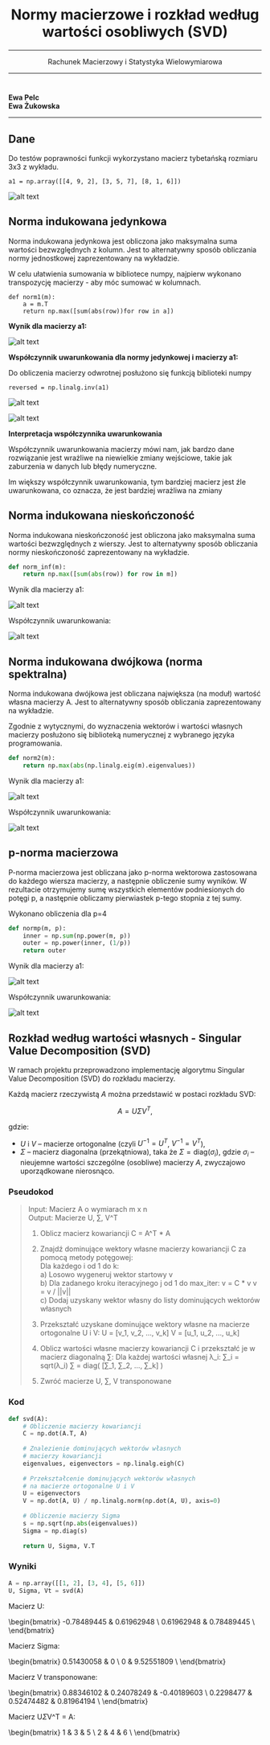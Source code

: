 # 







# 



# 




# <center> Normy macierzowe i rozkład według wartości osobliwych (SVD) </center>

---


<center> Rachunek Macierzowy i Statystyka Wielowymiarowa </center>

---
# 



# 


# 



# 



# 


# 


# 

# 


# 
# 

**Ewa Pelc**  
**Ewa Żukowska** 

***

## Dane

Do testów poprawności funkcji wykorzystano macierz tybetańską rozmiaru 3x3 z wykładu.

```{python}
a1 = np.array([[4, 9, 2], [3, 5, 7], [8, 1, 6]])
```
![alt text](im_ewa/matrix.png)

## Norma indukowana jedynkowa

Norma indukowana jedynkowa jest obliczona jako maksymalna suma wartości bezwzględnych z kolumn. Jest to alternatywny sposób obliczania normy jednostkowej zaprezentowany na wykładzie.

W celu ułatwienia sumowania w bibliotece numpy, najpierw wykonano transpozycję macierzy - aby móc sumować w kolumnach.

```{python}
def norm1(m):
    a = m.T
    return np.max([sum(abs(row))for row in a])
```

**Wynik dla macierzy a1:**

![alt text](im_ewa/norm1.png)


**Współczynnik uwarunkowania dla normy jedynkowej i macierzy a1:**

Do obliczenia macierzy odwrotnej posłużono się funkcją biblioteki numpy

```{python}
reversed = np.linalg.inv(a1)
```
![alt text](im_ewa/reversed_matrix.png)

![alt text](im_ewa/coef1.png)

**Interpretacja współczynnika uwarunkowania**

Współczynnik uwarunkowania macierzy mówi nam, jak bardzo dane rozwiązanie jest wrażliwe na niewielkie zmiany wejściowe, takie jak zaburzenia w danych lub błędy numeryczne.

Im większy współczynnik uwarunkowania, tym bardziej macierz jest źle uwarunkowana, co oznacza, że ​​jest bardziej wrażliwa na zmiany

## Norma indukowana nieskończoność

Norma indukowana nieskończoność jest obliczona jako maksymalna suma wartości bezwzględnych z wierszy. Jest to alternatywny sposób obliczania normy nieskończoność zaprezentowany na wykładzie.

```python
def norm_inf(m):
    return np.max([sum(abs(row)) for row in m])
```

Wynik dla macierzy a1:

![alt text](im_ewa/norm_inf.png)

Współczynnik uwarunkowania:

![alt text](im_ewa/coef_inf.png)

## Norma indukowana dwójkowa (norma spektralna)

Norma indukowana dwójkowa jest obliczana  największa (na moduł) wartość własna macierzy A. Jest to alternatywny sposób obliczania zaprezentowany na wykładzie.

Zgodnie z wytycznymi, do wyznaczenia wektorów i wartości własnych macierzy posłużono się biblioteką numerycznej z wybranego języka programowania.


```python
def norm2(m):
    return np.max(abs(np.linalg.eig(m).eigenvalues))
```

Wynik dla macierzy a1:

![alt text](im_ewa/norm2.png)

Współczynnik uwarunkowania:

![alt text](im_ewa/coef2.png)

## p-norma macierzowa

P-norma macierzowa jest obliczana jako p-norma wektorowa zastosowana do każdego wiersza macierzy, a następnie obliczenie sumy wyników. W rezultacie otrzymujemy sumę wszystkich elementów podniesionych do potęgi p, a następnie obliczamy pierwiastek p-tego stopnia z tej sumy.

Wykonano obliczenia dla p=4

```python
def normp(m, p):
    inner = np.sum(np.power(m, p))
    outer = np.power(inner, (1/p))
    return outer
```

Wynik dla macierzy a1:

![alt text](im_ewa/normp.png)

Współczynnik uwarunkowania:

![alt text](im_ewa/coefp.png)


## Rozkład według wartości własnych - Singular Value Decomposition (SVD)

W ramach projektu przeprowadzono implementację algorytmu Singular Value Decomposition (SVD) do rozkładu macierzy.

Każdą macierz rzeczywistą $A$ można przedstawić w postaci rozkładu SVD:

$$ A = U \Sigma V^T, $$

gdzie:

- $U$ i $V$ – macierze ortogonalne (czyli $U^{-1} = U^T$, $V^{-1} = V^T$),
- $\Sigma$ – macierz diagonalna (przekątniowa), taka że $\Sigma = \text{diag}(\sigma_i)$, gdzie $\sigma_i$ – nieujemne wartości szczególne (osobliwe) macierzy $A$, zwyczajowo uporządkowane nierosnąco.


### Pseudokod
> Input: Macierz A o wymiarach m x n \
> Output: Macierze U, ∑, V^T
>
> 1. Oblicz macierz kowariancji C = A^T * A
>
> 2. Znajdź dominujące wektory własne macierzy kowariancji C za pomocą metody potęgowej: \
   > Dla każdego i od 1 do k:\
     a) Losowo wygeneruj wektor startowy v\
     b) Dla zadanego kroku iteracyjnego j od 1 do max_iter:
          v = C * v
          v = v / ||v|| \
     c) Dodaj uzyskany wektor własny do listy dominujących wektorów własnych
> 3. Przekształć uzyskane dominujące wektory własne na macierze ortogonalne U i V:
   U = [v_1, v_2, ..., v_k]
   V = [u_1, u_2, ..., u_k]
> 4. Oblicz wartości własne macierzy kowariancji C i przekształć je w macierz diagonalną ∑:
   Dla każdej wartości własnej λ_i:
     ∑_i = sqrt(λ_i)
   ∑ = diag( [∑_1, ∑_2, ..., ∑_k] )
> 5. Zwróć macierze U, ∑, V transponowane
> 

### Kod


```python
def svd(A):
    # Obliczenie macierzy kowariancji
    C = np.dot(A.T, A)
    
    # Znalezienie dominujących wektorów własnych 
    # macierzy kowariancji
    eigenvalues, eigenvectors = np.linalg.eigh(C)
    
    # Przekształcenie dominujących wektorów własnych
    # na macierze ortogonalne U i V
    U = eigenvectors
    V = np.dot(A, U) / np.linalg.norm(np.dot(A, U), axis=0)
    
    # Obliczenie macierzy Sigma
    s = np.sqrt(np.abs(eigenvalues))
    Sigma = np.diag(s)
    
    return U, Sigma, V.T
```

### Wyniki

```python
A = np.array([[1, 2], [3, 4], [5, 6]])
U, Sigma, Vt = svd(A)
```

Macierz U:

\begin{bmatrix}
-0.78489445 & 0.61962948 \\
0.61962948 & 0.78489445 \\
\end{bmatrix}


Macierz Sigma:


\begin{bmatrix}
0.51430058 & 0 \\
0 & 9.52551809 \\
\end{bmatrix}


Macierz V transponowane:


\begin{bmatrix}
0.88346102 & 0.24078249 & -0.40189603 \\
0.2298477 & 0.52474482 & 0.81964194 \\
\end{bmatrix}


Macierz U*Σ*V^T = A:


\begin{bmatrix}
1 & 3 & 5 \\
2 & 4 & 6 \\
\end{bmatrix}



